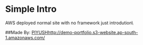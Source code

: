 # Simple Intro
AWS deployed normal site with no framework just introdution\

##Made By:
[PIYUSH](http://demo-portfolio.s3-website.ap-south-1.amazonaws.com/)http://demo-portfolio.s3-website.ap-south-1.amazonaws.com/

